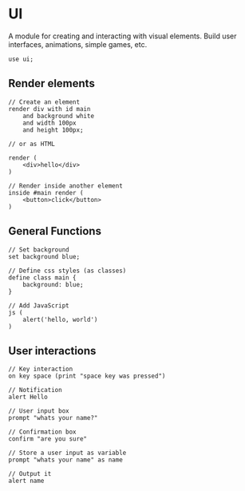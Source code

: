 # UI

A module for creating and interacting with visual elements. Build user interfaces, animations, simple games, etc.

```puzzle
use ui;
```

## Render elements

```puzzle
// Create an element
render div with id main
	and background white
	and width 100px
	and height 100px;

// or as HTML

render (
	<div>hello</div>
)

// Render inside another element
inside #main render (
	<button>click</button>
)
```

## General Functions

```puzzle
// Set background
set background blue;

// Define css styles (as classes)
define class main {
	background: blue;
}

// Add JavaScript
js (
	alert('hello, world')
)
```

## User interactions

```puzzle
// Key interaction
on key space (print "space key was pressed")

// Notification
alert Hello

// User input box
prompt "whats your name?"

// Confirmation box
confirm "are you sure"

// Store a user input as variable
prompt "whats your name" as name

// Output it
alert name
``` 
